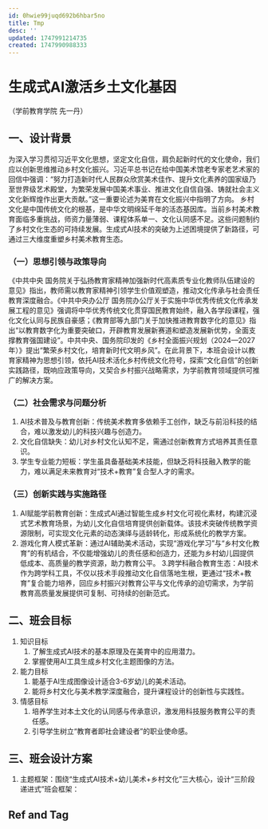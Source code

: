 ```yaml
---
id: 0hwie99juqd692b6hbar5no
title: Tmp
desc: ''
updated: 1747991214735
created: 1747990988333
---
```


# 生成式AI激活乡土文化基因

（学前教育学院 先一丹）

## 一、设计背景

为深入学习贯彻习近平文化思想，坚定文化自信，肩负起新时代的文化使命，我们应以创新思维推动乡村文化振兴。习近平总书记在给中国美术馆老专家老艺术家的回信中强调：“努力打造新时代人民群众欣赏美术佳作、提升文化素养的国家级乃至世界级艺术殿堂，为繁荣发展中国美术事业、推进文化自信自强、铸就社会主义文化新辉煌作出更大贡献。”这一重要论述为美育在文化振兴中指明了方向。
乡村文化是中国传统文化的根基，是中华文明绵延千年的活态基因库。当前乡村美术教育面临多重挑战，师资力量薄弱、课程体系单一、文化认同感不足。这些问题制约了乡村文化生态的可持续发展。生成式AI技术的突破为上述困境提供了新路径，可通过三大维度重塑乡村美术教育生态。

### （一）思想引领与政策导向

《中共中央 国务院关于弘扬教育家精神加强新时代高素质专业化教师队伍建设的意见》指出，教师需以教育家精神引领学生价值观塑造，推动文化传承与社会责任教育深度融合。《中共中央办公厅 国务院办公厅关于实施中华优秀传统文化传承发展工程的意见》强调将中华优秀传统文化贯穿国民教育始终，融入各学段课程，强化文化认同与民族自豪感；《教育部等九部门关于加快推进教育数字化的意见》指出“以教育数字化为重要突破口，开辟教育发展新赛道和塑造发展新优势，全面支撑教育强国建设”。中共中央、国务院印发的《乡村全面振兴规划（2024—2027年）》提出“繁荣乡村文化，培育新时代文明乡风”。在此背景下，本班会设计以教育家精神为思想引领，依托AI技术活化乡村传统文化符号，探索“文化自信”的创新实践路径，既响应政策导向，又契合乡村振兴战略需求，为学前教育领域提供可推广的解决方案。

### （二）社会需求与问题分析 

1. AI技术普及与教育创新：传统美术教育多依赖手工创作，缺乏与前沿科技的结合，难以激发幼儿的科技兴趣与创造力。
2. 文化自信缺失：幼儿对乡村文化认知不足，需通过创新教育方式培养其责任意识。
3. 学生专业能力短板：学生虽具备基础美术技能，但缺乏将科技融入教学的能力，难以满足未来教育对“技术+教育”复合型人才的需求。 

### （三）创新实践与实施路径

1. AI赋能学前教育创新：生成式AI通过智能生成乡村文化可视化素材，构建沉浸式艺术教育场景，为幼儿文化自信培育提供创新载体。该技术突破传统教学资源限制，可实现文化元素的动态演绎与适龄转化，形成系统化的教学方案。
2. 游戏化育人模式革新：通过AI辅助美术活动，实现“游戏化学习”与“乡村文化教育”的有机结合，不仅能增强幼儿的责任感和创造力，还能为乡村幼儿园提供低成本、高质量的教学资源，助力教育公平。
3.跨学科融合教育生态：AI技术作为跨学科工具，不仅以技术手段推动文化自信落地生根，更通过“技术+教育”复合能力培养，回应乡村振兴对教育公平与文化传承的迫切需求，为学前教育高质量发展提供可复制、可持续的创新范式。

## 二、班会目标

1. 知识目标
    1. 了解生成式AI技术的基本原理及在美育中的应用潜力。
    2. 掌握使用AI工具生成乡村文化主题图像的方法。
2. 能力目标
    1. 能基于AI生成图像设计适合3-6岁幼儿的美术活动。
    2. 能将乡村文化与美术教学深度融合，提升课程设计的创新性与实践性。
3. 情感目标
    1. 培养学生对本土文化的认同感与传承意识，激发用科技服务教育公平的责任感。
    2. 引导学生树立“教育者即社会建设者”的职业使命感。

## 三、班会设计方案

1. 主题框架：围绕“生成式AI技术+幼儿美术+乡村文化”三大核心，设计“三阶段递进式”班会框架：

## Ref and Tag